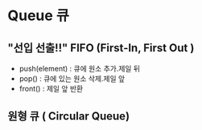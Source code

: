 # Queue 큐
## "선입 선출!!"  FIFO (First-In, First Out )   

+  push(element) : 큐에 원소 추가.제일 뒤  
+  pop() : 큐에 있는 원소 삭제.제일 앞
+  front() : 제일 앞 반환

## 원형 큐 ( Circular Queue)

